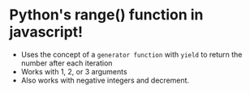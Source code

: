 # Python's range() function in javascript!
- Uses the concept of a `generator function` with `yield` to return the number after each iteration
- Works with 1, 2, or 3 arguments
- Also works with negative integers and decrement.
